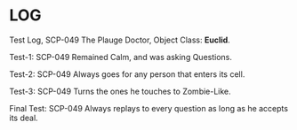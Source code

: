 # LOG

Test Log, SCP-049 The Plauge Doctor, Object Class: **Euclid**.

Test-1: SCP-049 Remained Calm, and was asking Questions.

Test-2: SCP-049 Always goes for any person that enters its cell.

Test-3: SCP-049 Turns the ones he touches to Zombie-Like.

Final Test: SCP-049 Always replays to every question as long as he accepts its deal.
